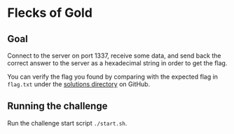 # Flecks of Gold

## Goal
Connect to the server on port 1337, receive some data, and send back the correct
answer to the server as a hexadecimal string in order to get the flag.

You can verify the flag you found by comparing with the expected flag in
`flag.txt` under the [solutions directory](https://github.com/trailofbits/challenge-tasks/tree/main/solutions) on GitHub.

## Running the challenge
Run the challenge start script `./start.sh`.
